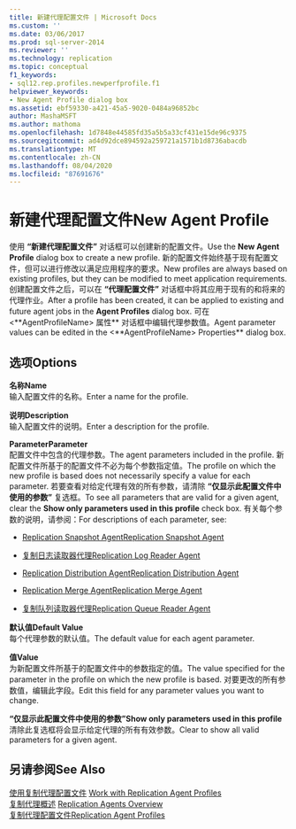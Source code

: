 ```yaml
---
title: 新建代理配置文件 | Microsoft Docs
ms.custom: ''
ms.date: 03/06/2017
ms.prod: sql-server-2014
ms.reviewer: ''
ms.technology: replication
ms.topic: conceptual
f1_keywords:
- sql12.rep.profiles.newperfprofile.f1
helpviewer_keywords:
- New Agent Profile dialog box
ms.assetid: ebf59330-a421-45a5-9020-0484a96852bc
author: MashaMSFT
ms.author: mathoma
ms.openlocfilehash: 1d7848e44585fd35a5b5a33cf431e15de96c9375
ms.sourcegitcommit: ad4d92dce894592a259721a1571b1d8736abacdb
ms.translationtype: MT
ms.contentlocale: zh-CN
ms.lasthandoff: 08/04/2020
ms.locfileid: "87691676"
---
```

# <a name="new-agent-profile"></a><span data-ttu-id="c3248-102">新建代理配置文件</span><span class="sxs-lookup"><span data-stu-id="c3248-102">New Agent Profile</span></span>
  <span data-ttu-id="c3248-103">使用 **“新建代理配置文件”** 对话框可以创建新的配置文件。</span><span class="sxs-lookup"><span data-stu-id="c3248-103">Use the **New Agent Profile** dialog box to create a new profile.</span></span> <span data-ttu-id="c3248-104">新的配置文件始终基于现有配置文件，但可以进行修改以满足应用程序的要求。</span><span class="sxs-lookup"><span data-stu-id="c3248-104">New profiles are always based on existing profiles, but they can be modified to meet application requirements.</span></span> <span data-ttu-id="c3248-105">创建配置文件之后，可以在 **“代理配置文件”** 对话框中将其应用于现有的和将来的代理作业。</span><span class="sxs-lookup"><span data-stu-id="c3248-105">After a profile has been created, it can be applied to existing and future agent jobs in the **Agent Profiles** dialog box.</span></span> <span data-ttu-id="c3248-106">可在 \<**AgentProfileName> 属性\*\* 对话框中编辑代理参数值。</span><span class="sxs-lookup"><span data-stu-id="c3248-106">Agent parameter values can be edited in the \<**AgentProfileName> Properties\*\* dialog box.</span></span>  
  
## <a name="options"></a><span data-ttu-id="c3248-107">选项</span><span class="sxs-lookup"><span data-stu-id="c3248-107">Options</span></span>  
 <span data-ttu-id="c3248-108">**名称**</span><span class="sxs-lookup"><span data-stu-id="c3248-108">**Name**</span></span>  
 <span data-ttu-id="c3248-109">输入配置文件的名称。</span><span class="sxs-lookup"><span data-stu-id="c3248-109">Enter a name for the profile.</span></span>  
  
 <span data-ttu-id="c3248-110">**说明**</span><span class="sxs-lookup"><span data-stu-id="c3248-110">**Description**</span></span>  
 <span data-ttu-id="c3248-111">输入配置文件的说明。</span><span class="sxs-lookup"><span data-stu-id="c3248-111">Enter a description for the profile.</span></span>  
  
 <span data-ttu-id="c3248-112">**Parameter**</span><span class="sxs-lookup"><span data-stu-id="c3248-112">**Parameter**</span></span>  
 <span data-ttu-id="c3248-113">配置文件中包含的代理参数。</span><span class="sxs-lookup"><span data-stu-id="c3248-113">The agent parameters included in the profile.</span></span> <span data-ttu-id="c3248-114">新配置文件所基于的配置文件不必为每个参数指定值。</span><span class="sxs-lookup"><span data-stu-id="c3248-114">The profile on which the new profile is based does not necessarily specify a value for each parameter.</span></span> <span data-ttu-id="c3248-115">若要查看对给定代理有效的所有参数，请清除 **“仅显示此配置文件中使用的参数”** 复选框。</span><span class="sxs-lookup"><span data-stu-id="c3248-115">To see all parameters that are valid for a given agent, clear the **Show only parameters used in this profile** check box.</span></span> <span data-ttu-id="c3248-116">有关每个参数的说明，请参阅：</span><span class="sxs-lookup"><span data-stu-id="c3248-116">For descriptions of each parameter, see:</span></span>  
  
-   [<span data-ttu-id="c3248-117">Replication Snapshot Agent</span><span class="sxs-lookup"><span data-stu-id="c3248-117">Replication Snapshot Agent</span></span>](agents/replication-snapshot-agent.md)  
  
-   [<span data-ttu-id="c3248-118">复制日志读取器代理</span><span class="sxs-lookup"><span data-stu-id="c3248-118">Replication Log Reader Agent</span></span>](agents/replication-log-reader-agent.md)  
  
-   [<span data-ttu-id="c3248-119">Replication Distribution Agent</span><span class="sxs-lookup"><span data-stu-id="c3248-119">Replication Distribution Agent</span></span>](agents/replication-distribution-agent.md)  
  
-   [<span data-ttu-id="c3248-120">Replication Merge Agent</span><span class="sxs-lookup"><span data-stu-id="c3248-120">Replication Merge Agent</span></span>](agents/replication-merge-agent.md)  
  
-   [<span data-ttu-id="c3248-121">复制队列读取器代理</span><span class="sxs-lookup"><span data-stu-id="c3248-121">Replication Queue Reader Agent</span></span>](agents/replication-queue-reader-agent.md)  
  
 <span data-ttu-id="c3248-122">**默认值**</span><span class="sxs-lookup"><span data-stu-id="c3248-122">**Default Value**</span></span>  
 <span data-ttu-id="c3248-123">每个代理参数的默认值。</span><span class="sxs-lookup"><span data-stu-id="c3248-123">The default value for each agent parameter.</span></span>  
  
 <span data-ttu-id="c3248-124">**值**</span><span class="sxs-lookup"><span data-stu-id="c3248-124">**Value**</span></span>  
 <span data-ttu-id="c3248-125">为新配置文件所基于的配置文件中的参数指定的值。</span><span class="sxs-lookup"><span data-stu-id="c3248-125">The value specified for the parameter in the profile on which the new profile is based.</span></span> <span data-ttu-id="c3248-126">对要更改的所有参数值，编辑此字段。</span><span class="sxs-lookup"><span data-stu-id="c3248-126">Edit this field for any parameter values you want to change.</span></span>  
  
 <span data-ttu-id="c3248-127">**“仅显示此配置文件中使用的参数”**</span><span class="sxs-lookup"><span data-stu-id="c3248-127">**Show only parameters used in this profile**</span></span>  
 <span data-ttu-id="c3248-128">清除此复选框将会显示给定代理的所有有效参数。</span><span class="sxs-lookup"><span data-stu-id="c3248-128">Clear to show all valid parameters for a given agent.</span></span>  
  
## <a name="see-also"></a><span data-ttu-id="c3248-129">另请参阅</span><span class="sxs-lookup"><span data-stu-id="c3248-129">See Also</span></span>  
 <span data-ttu-id="c3248-130">[使用复制代理配置文件](agents/work-with-replication-agent-profiles.md) </span><span class="sxs-lookup"><span data-stu-id="c3248-130">[Work with Replication Agent Profiles](agents/work-with-replication-agent-profiles.md) </span></span>  
 <span data-ttu-id="c3248-131">[复制代理概述](agents/replication-agents-overview.md) </span><span class="sxs-lookup"><span data-stu-id="c3248-131">[Replication Agents Overview](agents/replication-agents-overview.md) </span></span>  
 [<span data-ttu-id="c3248-132">复制代理配置文件</span><span class="sxs-lookup"><span data-stu-id="c3248-132">Replication Agent Profiles</span></span>](agents/replication-agent-profiles.md)  
  
  
